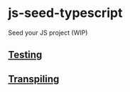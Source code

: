 # js-seed-typescript

Seed your JS project (WIP)

## [Testing](TESTING.md)

## [Transpiling](TRANSPILING.md)
